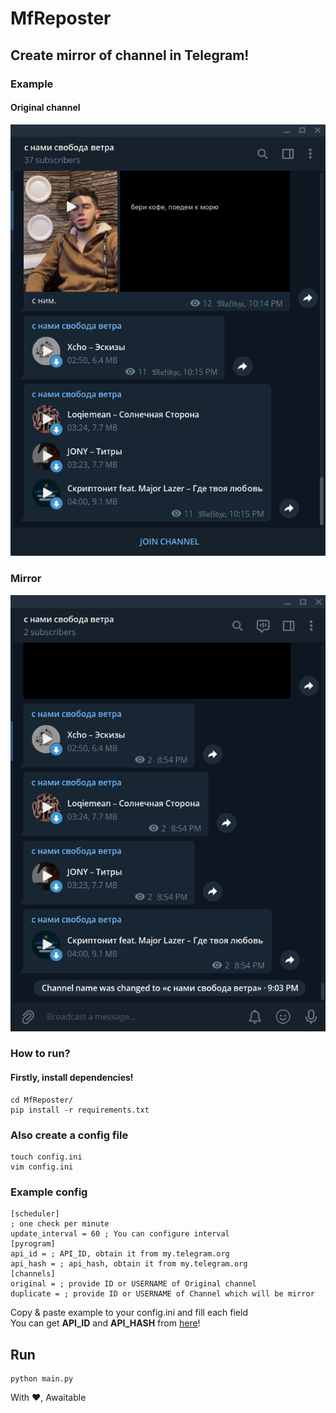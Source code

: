 # MfReposter
## Create mirror of channel in Telegram!
### Example

#### Original channel
<img src='.github/original_channel.png'>

### Mirror
<img src='.github/channel_mirror.png'>

### How to run?

#### Firstly, install dependencies!
```shell
cd MfReposter/
pip install -r requirements.txt
```
### Also create a config file
```shell
touch config.ini
vim config.ini
```
### Example config
```
[scheduler]
; one check per minute
update_interval = 60 ; You can configure interval
[pyrogram]
api_id = ; API_ID, obtain it from my.telegram.org
api_hash = ; api_hash, obtain it from my.telegram.org
[channels]
original = ; provide ID or USERNAME of Original channel
duplicate = ; provide ID or USERNAME of Channel which will be mirror

```

Copy & paste example to your config.ini and fill each field <br>
You can get <b>API_ID</b> and <b>API_HASH</b> from <a href='https://my.telegram.org'>here</a>!

## Run
```shell
python main.py
```

With ❤, Awaitable
